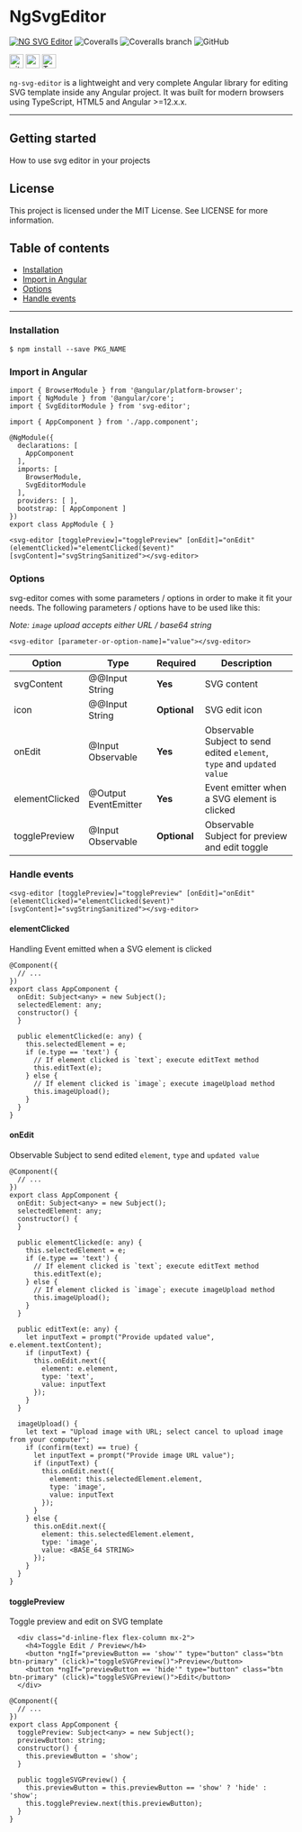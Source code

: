 # NgSvgEditor

[![NG SVG Editor](https://github.com/rajeshkumaravel/ng-svg-editor/actions/workflows/run-test-cc.yml/badge.svg)](https://github.com/rajeshkumaravel/ng-svg-editor/actions/workflows/run-test-cc.yml) ![Coveralls](https://img.shields.io/coveralls/github/rajeshkumaravel/ng-svg-editor?label=Repository) ![Coveralls branch](https://img.shields.io/coveralls/github/rajeshkumaravel/ng-svg-editor/main?label=Branch%3A%20main) ![GitHub](https://img.shields.io/github/license/rajeshkumaravel/ng-svg-editor)
<p>
  <img alt="github actions" src="https://img.shields.io/badge/-Github_Actions-2088FF?style=flat-square&logo=github-actions&logoColor=white" height=25 />
  <img alt="angular" src="https://img.shields.io/badge/-Angular-DD0031?style=flat-square&logo=angular&logoColor=white" height=25 />
  <img alt="TypeScript" src="https://img.shields.io/badge/-TypeScript-007ACC?style=flat-square&logo=typescript&logoColor=white" height=25 />
</p>

`ng-svg-editor` is a lightweight and very complete Angular library for editing SVG template inside any Angular project. It was built for modern browsers using TypeScript, HTML5 and Angular >=12.x.x.


---
## Getting started
How to use svg editor in your projects

## License

This project is licensed under the MIT License. See LICENSE for more information.
## Table of contents

- [Installation](#installation)
- [Import in Angular](#import-in-angular)
- [Options](#options)
- [Handle events](#handle-events)
---

### Installation

```
$ npm install --save PKG_NAME
```

### Import in Angular

```console
import { BrowserModule } from '@angular/platform-browser';
import { NgModule } from '@angular/core';
import { SvgEditorModule } from 'svg-editor';

import { AppComponent } from './app.component';

@NgModule({
  declarations: [
    AppComponent
  ],
  imports: [
    BrowserModule,
    SvgEditorModule
  ],
  providers: [ ],
  bootstrap: [ AppComponent ]
})
export class AppModule { }
```

```console
<svg-editor [togglePreview]="togglePreview" [onEdit]="onEdit" (elementClicked)="elementClicked($event)" [svgContent]="svgStringSanitized"></svg-editor>
```

### Options
svg-editor comes with some parameters / options in order to make it fit your needs. The following parameters / options have to be used like this:

_Note: `image` upload accepts either URL / base64 string_

```console
<svg-editor [parameter-or-option-name]="value"></svg-editor>
```

| Option | Type | Required | Description |
| --- | --- | --- | --- |
| svgContent | @@Input String | **Yes** | SVG content
| icon | @@Input String | **Optional** | SVG edit icon
| onEdit | @Input Observable | **Yes** | Observable Subject to send edited `element`, `type` and `updated value`
| elementClicked | @Output EventEmitter | **Yes** | Event emitter when a SVG element is clicked
| togglePreview | @Input Observable | **Optional** | Observable Subject for preview and edit toggle

### Handle events

```console
<svg-editor [togglePreview]="togglePreview" [onEdit]="onEdit" (elementClicked)="elementClicked($event)" [svgContent]="svgStringSanitized"></svg-editor>
```

#### elementClicked

Handling Event emitted when a SVG element is clicked

```console
@Component({
  // ...
})
export class AppComponent {
  onEdit: Subject<any> = new Subject();
  selectedElement: any;
  constructor() {
  }

  public elementClicked(e: any) {
    this.selectedElement = e;
    if (e.type == 'text') {
      // If element clicked is `text`; execute editText method
      this.editText(e);
    } else {
      // If element clicked is `image`; execute imageUpload method
      this.imageUpload();
    }
  }
}
```

#### onEdit

Observable Subject to send edited `element`, `type` and `updated value`

```console
@Component({
  // ...
})
export class AppComponent {
  onEdit: Subject<any> = new Subject();
  selectedElement: any;
  constructor() {
  }

  public elementClicked(e: any) {
    this.selectedElement = e;
    if (e.type == 'text') {
      // If element clicked is `text`; execute editText method
      this.editText(e);
    } else {
      // If element clicked is `image`; execute imageUpload method
      this.imageUpload();
    }
  }

  public editText(e: any) {
    let inputText = prompt("Provide updated value", e.element.textContent);
    if (inputText) {
      this.onEdit.next({
        element: e.element,
        type: 'text',
        value: inputText
      });
    }
  }

  imageUpload() {
    let text = "Upload image with URL; select cancel to upload image from your computer";
    if (confirm(text) == true) {
      let inputText = prompt("Provide image URL value");
      if (inputText) {
        this.onEdit.next({
          element: this.selectedElement.element,
          type: 'image',
          value: inputText
        });
      }
    } else {
      this.onEdit.next({
        element: this.selectedElement.element,
        type: 'image',
        value: <BASE_64 STRING>
      });
    }
  }
}
```

#### togglePreview

Toggle preview and edit on SVG template

```console
  <div class="d-inline-flex flex-column mx-2">
    <h4>Toggle Edit / Preview</h4>
    <button *ngIf="previewButton == 'show'" type="button" class="btn btn-primary" (click)="toggleSVGPreview()">Preview</button>
    <button *ngIf="previewButton == 'hide'" type="button" class="btn btn-primary" (click)="toggleSVGPreview()">Edit</button>
  </div>
```

```console
@Component({
  // ...
})
export class AppComponent {
  togglePreview: Subject<any> = new Subject();
  previewButton: string;
  constructor() {
    this.previewButton = 'show';
  }

  public toggleSVGPreview() {
    this.previewButton = this.previewButton == 'show' ? 'hide' : 'show';
    this.togglePreview.next(this.previewButton);
  }
}
```
